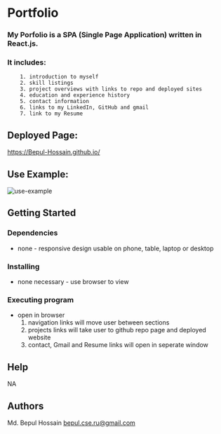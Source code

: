 # Portfolio

### My Porfolio is a SPA (Single Page Application) written in React.js.
### It includes:
``` 
    1. introduction to myself
    2. skill listings
    3. project overviews with links to repo and deployed sites 
    4. education and experience history
    5. contact information
    6. links to my LinkedIn, GitHub and gmail
    7. link to my Resume
```

## Deployed Page:
https://Bepul-Hossain.github.io/


## Use Example:


![use-example](./asfa.gif)



## Getting Started

### Dependencies

* none - responsive design usable on phone, table, laptop or desktop

### Installing

* none necessary - use browser to view

### Executing program

* open in browser 
    1. navigation links will move user between sections
    2. projects links will take user to github repo page and deployed website
    3. contact, Gmail and Resume links will open in seperate window
    
    

## Help

NA

## Authors

Md. Bepul Hossain 
bepul.cse.ru@gmail.com 
